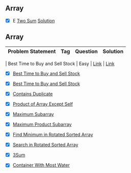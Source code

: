 ## Array

- [x] E [Two Sum](https://leetcode.com/problems/two-sum/)   [Solution](https://github.com/aatman-24/DSA/blob/main/LeetCode/Easy/1.%20Two%20Sum.cpp)


## Array

| Problem Statement                                          | Tag  |  Question  | Solution |
| :------------------------------------------------------:   | :-:  | :-------:  | :-------:|

| Best Time to Buy and Sell Stock                            | Easy | [Link](https://leetcode.com/problems/best-time-to-buy-and-sell-stock/)    |  [Link](https://github.com/aatman-24/DSA/blob/main/LeetCode/Easy/1.%20Two%20Sum.cpp)



- [x] [Best Time to Buy and Sell Stock](https://leetcode.com/problems/best-time-to-buy-and-sell-stock/)
- [x] [Best Time to Buy and Sell Stock](https://leetcode.com/problems/best-time-to-buy-and-sell-stock/)
- [x] [Contains Duplicate](https://leetcode.com/problems/contains-duplicate/)
- [x] [Product of Array Except Self](https://leetcode.com/problems/product-of-array-except-self/)
- [x] [Maximum Subarray](https://leetcode.com/problems/maximum-subarray/)
- [x] [Maximum Product Subarray](https://leetcode.com/problems/maximum-product-subarray/)
- [x] [Find Minimum in Rotated Sorted Array](https://leetcode.com/problems/find-minimum-in-rotated-sorted-array/)
- [x] [Search in Rotated Sorted Array](https://leetcode.com/problems/search-in-rotated-sorted-array/)
- [x] [3Sum](https://leetcode.com/problems/3sum/)
- [x] [Container With Most Water](https://leetcode.com/problems/container-with-most-water/)


